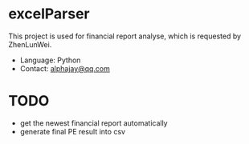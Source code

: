 # excelParser

This project is used for financial report analyse, which is requested by ZhenLunWei.

* Language: Python
* Contact: alphajay@qq.com

# TODO

* get the newest financial report automatically
* generate final PE result into csv
